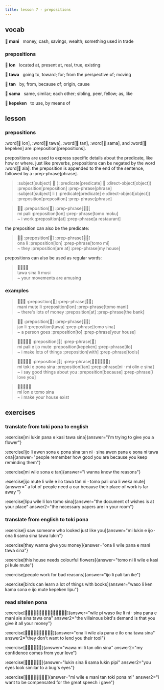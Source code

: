 ```yaml
---
title: lesson 7 - prepositions
---
```

## vocab
**󱤲 mani**&nbsp;&nbsp;&nbsp;money, cash, savings, wealth; something used in trade

### prepositions
**󱤬 lon**&nbsp;&nbsp;&nbsp;located at, present at, real, true, existing

**󱥩 tawa**&nbsp;&nbsp;&nbsp;going to, toward; for; from the perspective of; moving

**󱥧 tan**&nbsp;&nbsp;&nbsp;by, from, because of; origin, cause

**󱥖 sama**&nbsp;&nbsp;&nbsp;same, similar; each other; sibling, peer, fellow; as, like

**󱤙 kepeken**&nbsp;&nbsp;&nbsp;to use, by means of

## lesson
### prepositions
:word[󱤬 lon], :word[󱥩 tawa], :word[󱥧 tan], :word[󱥖 sama], and :word[󱤙 kepeken] are :preposition[prepositions].

prepositions are used to express specific details about the predicate, like how or where. just like preverbs, prepositions can be negated by the word :word[󱤂 ala]. the preposition is appended to the end of the sentence, followed by a :prep-phrase[phrase].

> :subject[subject] 󱤧 ( :predicate[predicate] 󱤉 :direct-object[object]) :preposition[preposition] :prep-phrase[phrase] \
> :subject[subject] li ( :predicate[predicate] e :direct-object[object]) :preposition[preposition] :prep-phrase[phrase]

> 󱤴󱥉 :preposition[󱤬] :prep-phrase[󱥭󱤶] \
> mi pali :preposition[lon] :prep-phrase[tomo moku] \
> ~ i work :preposition[at] :prep-phrase[a restaurant]

the preposition can also be the predicate:

> 󱥆󱤧 :preposition[󱤬] :prep-phrase[󱥭󱤴] \
> ona li :preposition[lon] :prep-phrase[tomo mi] \
> ~ they :preposition[are at] :prep-phrase[my house]

prepositions can also be used as regular words:

> 󱥩󱥞󱤧󱤻 \
> tawa sina li musi \
> ~ your movements are amusing

### examples
> 󱤲󱤼󱤧 :preposition[󱤬] :prep-phrase[󱥭󱤲] \
> mani mute li :preposition[lon] :prep-phrase[tomo mani] \
> ~ there's lots of money :preposition[at] :prep-phrase[the bank]

> 󱤑󱤧 :preposition[󱥩] :prep-phrase[󱥭󱥞] \
> jan li :preposition[tawa] :prep-phrase[tomo sina] \
> ~ a person goes :preposition[to] :prep-phrase[your house]

> 󱤴󱥉󱤉󱤌󱤼 :preposition[󱤙] :prep-phrase[󱤎] \
> mi pali e ijo mute :preposition[kepeken] :prep-phrase[ilo] \
> ~ i make lots of things :preposition[with] :prep-phrase[tools]

> 󱤴󱥬󱤉󱥔󱥞 :preposition[󱥧] :prep-phrase[󱥁󱦜󱤴󱥅󱤉󱥞] \
> mi toki e pona sina :preposition[tan] :prep-phrase[ni · mi olin e sina] \
> ~ i say good things about you :preposition[because] :prep-phrase[i love you]

> 󱤴󱤬󱤉󱥭󱥞 \
> mi lon e tomo sina \
> ~ i make your house exist

## exercises
### translate from toki pona to english
:exercise[mi lukin pana e kasi tawa sina]{answer="i'm trying to give you a flower"}

:exercise[ijo li awen sona e pona sina tan ni · sina awen pana e sona ni tawa ona]{answer="people remember how good you are because you keep reminding them"}

:exercise[mi wile sona e tan]{answer="i wanna know the reasons"}

:exercise[ijo mute li wile e ilo tawa tan ni · tomo pali ona li weka mute]{answer=" a lot of people need a car because their place of work is far away "}

:exercise[lipu wile li lon tomo sina]{answer="the document of wishes is at your place" answer2="the necessary papers are in your room"}

### translate from english to toki pona
:exercise[i saw someone who looked just like you]{answer="mi lukin e ijo · ona li sama sina tawa lukin"}

:exercise[they wanna give you money]{answer="ona li wile pana e mani tawa sina"}

:exercise[this house needs colourful flowers]{answer="tomo ni li wile e kasi pi kule mute"}

:exercise[people work for bad reasons]{answer="ijo li pali tan ike"}

:exercise[birds can learn a lot of things with books]{answer="waso li ken kama sona e ijo mute kepeken lipu"}

### read sitelen pona
:exercise[󱥷󱥍󱥴󱤍󱤧󱥁󱦜󱥞󱥌󱤉󱤲󱤄󱥞󱥩󱥆]{answer="wile pi waso ike li ni · sina pana e mani ale sina tawa ona" answer2="the villainous bird's demand is that you give it all your money"}

:exercise[󱥆󱤧󱥷󱤂󱥌󱤉󱤎󱥆󱥩󱥞]{answer="ona li wile ala pana e ilo ona tawa sina" answer2="they don't want to lend you their tool"}

:exercise[󱥵󱤴󱤧󱥧󱥅󱥞]{answer="wawa mi li tan olin sina" answer2="my confidence comes from your love"}

:exercise[󱤮󱥞󱤧󱥖󱤮󱥑]{answer="lukin sina li sama lukin pipi" answer2="you eyes look similar to a bug's eyes"}

:exercise[󱤴󱥷󱤉󱤲󱥧󱥬󱥔󱤴]{answer="mi wile e mani tan toki pona mi" answer2="i want to be compensated for the great speech i gave"}